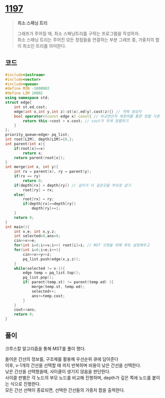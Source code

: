# [1197](https://www.acmicpc.net/problem/1197)

> __최소 스패닝 트리__
>
> 그래프가 주어질 때, 최소 스패닝트리를 구하는 프로그램을 작성하자.  
> 최소 스패닝 트리는 주어진 모든 정점들을 연결하는 부분 그래프 중, 가중치의 합이 최소인 트리를 의미한다.  

## 코드

```c++
#include<iostream>
#include<vector>
#include<queue>
#define MIN -1000002
#define LIM 10002
using namespace std;
struct edge{
    int st,ed,cost;
    edge(int x,int y,int z):st(x),ed(y),cost(z){} // 객체 생성자
    bool operator<(const edge x) const{ // 비교연산자 재정의를 통한 정렬 기준 설정
        return this->cost > x.cost; // cost가 작게 정렬하기
    }
}; 
priority_queue<edge> pq_list;
int root[LIM], depth[LIM]={0,};
int parent(int x){
    if(root[x]==x)
        return x;
    return parent(root[x]);
}
int merge(int x, int y){
    int rx = parent(x), ry = parent(y);
    if(rx == ry)
        return 0;
    if(depth[rx] > depth[ry]) // 깊이가 더 깊은곳을 부모로 삼기
        root[ry] = rx;
    else{
        root[rx] = ry;
        if(depth[rx]==depth[ry])
            depth[ry]+=1;
    }
    return 0;
}
int main(){
    int v,e; int x,y,z;
    int selected=0,ans=0;
    cin>>v>>e;
    for(int i=0;i<=v;i++) root[i]=i; // MST 구현을 위해 루트 설정해주고
    for(int i=0;i<e;i++){
        cin>>x>>y>>z;
        pq_list.push(edge(x,y,z));
    }
    while(selected != v-1){
        edge temp = pq_list.top();
        pq_list.pop();
        if( parent(temp.st) != parent(temp.ed) ){
            merge(temp.st, temp.ed);
            selected++;
            ans+=temp.cost;
        }
    }
    cout<<ans;
    return 0;
}
```

## 풀이

크루스칼 알고리즘을 통해 MST를 풀이 했다.  

들어온 간선의 정보를, 구조체를 활용해 우선순위 큐에 담아준다  
이후, v-1개의 간선을 선택할 때 까지 반복하며 비용이 낮은 간선을 선택한다.  
낮은 간선을 선택했을때, 사이클이 생기지 않음을 판단한다.  
사이클 판별은 각 노드의 부모 노드를 비교해 진행하며, depth가 깊은 쪽에 노드를 붙이는 식으로 진행한다.  
모든 간선 선택이 종료되면, 선택한 간선들의 가중치 합을 출력한다.  
